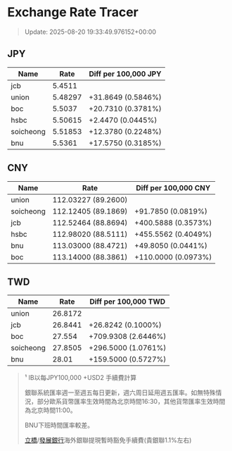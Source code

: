 # Exchange Rate Tracer

> Update: 2025-08-20 19:33:49.976152+00:00

## JPY

| Name      |    Rate | Diff per 100,000 JPY   |
|-----------|---------|------------------------|
| jcb       | 5.4511  |                        |
| union     | 5.48297 | +31.8649 (0.5846%)     |
| boc       | 5.5037  | +20.7310 (0.3781%)     |
| hsbc      | 5.50615 | +2.4470 (0.0445%)      |
| soicheong | 5.51853 | +12.3780 (0.2248%)     |
| bnu       | 5.5361  | +17.5750 (0.3185%)     |

## CNY

| Name      | Rate                | Diff per 100,000 CNY   |
|-----------|---------------------|------------------------|
| union     | 112.03227	(89.2600) |                        |
| soicheong | 112.12405	(89.1869) | +91.7850 (0.0819%)     |
| jcb       | 112.52464	(88.8694) | +400.5888 (0.3573%)    |
| hsbc      | 112.98020	(88.5111) | +455.5562 (0.4049%)    |
| bnu       | 113.03000	(88.4721) | +49.8050 (0.0441%)     |
| boc       | 113.14000	(88.3861) | +110.0000 (0.0973%)    |

## TWD

| Name      |    Rate | Diff per 100,000 TWD   |
|-----------|---------|------------------------|
| union     | 26.8172 |                        |
| jcb       | 26.8441 | +26.8242 (0.1000%)     |
| boc       | 27.554  | +709.9308 (2.6446%)    |
| soicheong | 27.8505 | +296.5000 (1.0761%)    |
| bnu       | 28.01   | +159.5000 (0.5727%)    |


> ¹ IB以每JPY100,000 +USD2 手續費計算
>
> 銀聯系統匯率週一至週五每日更新，週六周日延用週五匯率。如無特殊情況，部分歐系貨幣匯率生效時間為北京時間16:30，其他貨幣匯率生效時間為北京時間11:00。
>
> BNU下班時間匯率較差。
>
> [立橋](https://www.wlbank.com.mo/uploads/ueditor/file/20181211/1544536513900230.pdf)/[發展銀行](https://www.mdb.com.mo/Service_Charges_20230728.pdf)海外銀聯提現暫時豁免手續費(貴銀聯1.1%左右)


